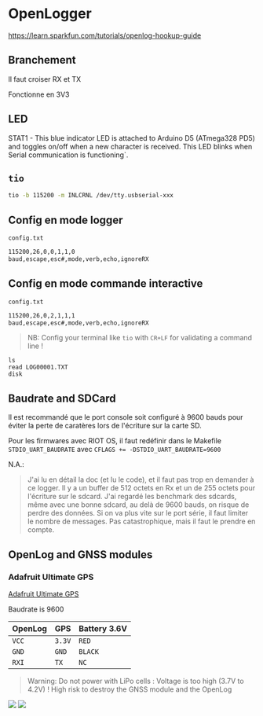 # OpenLogger

https://learn.sparkfun.com/tutorials/openlog-hookup-guide

## Branchement

Il faut croiser RX et TX

Fonctionne en 3V3

## LED

STAT1 - This blue indicator LED is attached to Arduino D5 (ATmega328 PD5) and toggles on/off when a new character is received. This LED blinks when Serial communication is functioning`.

## `tio`
```bash
tio -b 115200 -m INLCRNL /dev/tty.usbserial-xxx
```

## Config en mode logger

`config.txt`
```txt
115200,26,0,0,1,1,0
baud,escape,esc#,mode,verb,echo,ignoreRX
```

## Config en mode commande interactive
`config.txt`
```txt
115200,26,0,2,1,1,1
baud,escape,esc#,mode,verb,echo,ignoreRX
```

> NB: Config your terminal like `tio` with `CR+LF` for validating a command line ! 

```
ls
read LOG00001.TXT
disk
```

## Baudrate and SDCard

Il est recommandé que le port console soit configuré à 9600 bauds pour éviter la perte de caratères lors de l'écriture sur la carte SD.

Pour les firmwares avec RIOT OS, il faut redéfinir dans le Makefile `STDIO_UART_BAUDRATE` avec `CFLAGS += -DSTDIO_UART_BAUDRATE=9600`

N.A.:
> J'ai lu en détail la doc (et lu le code), et il faut pas trop en demander à ce logger.
> Il y a un buffer de 512 octets en Rx et un de 255 octets pour l'écriture sur le sdcard. 
> J'ai regardé les benchmark des sdcards, même avec une bonne sdcard, au delà de 9600 bauds, on risque de perdre des données.
> Si on va plus vite sur le port série, il faut limiter le nombre de messages.
Pas catastrophique, mais il faut le prendre en compte.

## OpenLog and GNSS modules

### Adafruit Ultimate GPS

[Adafruit Ultimate GPS](https://learn.adafruit.com/adafruit-ultimate-gps)

Baudrate is 9600

|OpenLog | GPS | Battery 3.6V |
| ------ | ---- | -------- | 
| `VCC` | `3.3V` | `RED` |
| `GND` | `GND` | `BLACK` |
| `RXI` | `TX` | `NC` |

> Warning: Do not power with LiPo cells : Voltage is too high (3.7V to 4.2V) ! High risk to destroy the GNSS module and the OpenLog

![](adafruit_ultimate_gps_openlog.jpg)
![](https://cdn-learn.adafruit.com/assets/assets/000/031/842/large1024/gps_746_topkit.jpg?1461187930)









